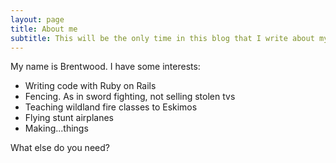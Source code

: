 ```yaml
---
layout: page
title: About me
subtitle: This will be the only time in this blog that I write about myself.
---
```


My name is Brentwood. I have some interests:

- Writing code with Ruby on Rails
- Fencing. As in sword fighting, not selling stolen tvs
- Teaching wildland fire classes to Eskimos
- Flying stunt airplanes
- Making...things

What else do you need?
